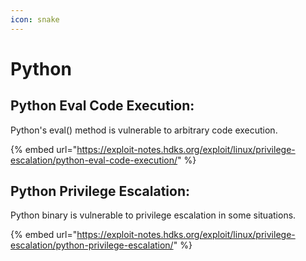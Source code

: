 ```yaml
---
icon: snake
---
```


# Python

## Python Eval Code Execution: <a href="#exploit-title" id="exploit-title"></a>

Python's eval() method is vulnerable to arbitrary code execution.

{% embed url="https://exploit-notes.hdks.org/exploit/linux/privilege-escalation/python-eval-code-execution/" %}

## Python Privilege Escalation: <a href="#exploit-title" id="exploit-title"></a>

Python binary is vulnerable to privilege escalation in some situations.

{% embed url="https://exploit-notes.hdks.org/exploit/linux/privilege-escalation/python-privilege-escalation/" %}
